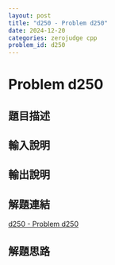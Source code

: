 ```yaml
---
layout: post
title: "d250 - Problem d250"
date: 2024-12-20
categories: zerojudge cpp
problem_id: d250
---
```


# Problem d250

## 題目描述



## 輸入說明



## 輸出說明



## 解題連結

[d250 - Problem d250](https://zerojudge.tw/ShowProblem?problemid=d250)

## 解題思路

